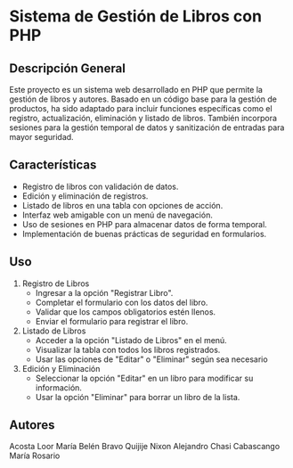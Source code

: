 # Sistema de Gestión de Libros con PHP
## Descripción General
Este proyecto es un sistema web desarrollado en PHP que permite la gestión de libros y autores. Basado en un código base para la gestión de productos, ha sido adaptado para incluir funciones específicas como el registro, actualización, eliminación y listado de libros. También incorpora sesiones para la gestión temporal de datos y sanitización de entradas para mayor seguridad.

## Características
- Registro de libros con validación de datos.
- Edición y eliminación de registros.
- Listado de libros en una tabla con opciones de acción.
- Interfaz web amigable con un menú de navegación.
- Uso de sesiones en PHP para almacenar datos de forma temporal.
- Implementación de buenas prácticas de seguridad en formularios.
## Uso
1. Registro de Libros
   - Ingresar a la opción "Registrar Libro".
   - Completar el formulario con los datos del libro.
   - Validar que los campos obligatorios estén llenos.
   - Enviar el formulario para registrar el libro.
2. Listado de Libros
   - Acceder a la opción "Listado de Libros" en el menú.
   - Visualizar la tabla con todos los libros registrados.
   - Usar las opciones de "Editar" o "Eliminar" según sea necesario
3. Edición y Eliminación
   - Seleccionar la opción "Editar" en un libro para modificar su información.
   - Usar la opción "Eliminar" para borrar un libro de la lista.
## Autores
Acosta Loor María Belén
Bravo Quijije Nixon Alejandro
Chasi Cabascango María Rosario 
